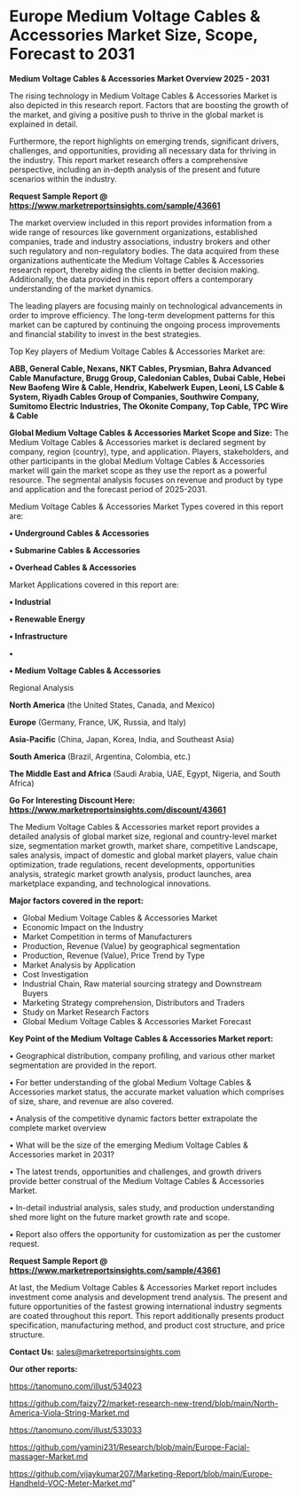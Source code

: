 # Europe Medium Voltage Cables & Accessories Market Size, Scope, Forecast to 2031

<Strong> Medium Voltage Cables & Accessories Market Overview 2025 - 2031</strong>

The rising technology in Medium Voltage Cables & Accessories Market is also depicted in this research report. Factors that are boosting the growth of the market, and giving a positive push to thrive in the global market is explained in detail.

Furthermore, the report highlights on emerging trends, significant drivers, challenges, and opportunities, providing all necessary data for thriving in the industry. This report market research offers a comprehensive perspective, including an in-depth analysis of the present and future scenarios within the industry.

<strong>Request Sample Report @ <a href=https://www.marketreportsinsights.com/sample/43661>https://www.marketreportsinsights.com/sample/43661</a></strong>

The market overview included in this report provides information from a wide range of resources like government organizations, established companies, trade and industry associations, industry brokers and other such regulatory and non-regulatory bodies. The data acquired from these organizations authenticate the Medium Voltage Cables & Accessories research report, thereby aiding the clients in better decision making. Additionally, the data provided in this report offers a contemporary understanding of the market dynamics.

The leading players are focusing mainly on technological advancements in order to improve efficiency. The long-term development patterns for this market can be captured by continuing the ongoing process improvements and financial stability to invest in the best strategies.

Top Key players of Medium Voltage Cables & Accessories Market are:

<strong>ABB, General Cable, Nexans, NKT Cables, Prysmian, Bahra Advanced Cable Manufacture, Brugg Group, Caledonian Cables, Dubai Cable, Hebei New Baofeng Wire & Cable, Hendrix, Kabelwerk Eupen, Leoni, LS Cable & System, Riyadh Cables Group of Companies, Southwire Company, Sumitomo Electric Industries, The Okonite Company, Top Cable, TPC Wire & Cable</strong>

<strong><b>Global Medium Voltage Cables & Accessories Market Scope and Size:</b></strong>
The Medium Voltage Cables & Accessories market is declared segment by company, region (country), type, and application. Players, stakeholders, and other participants in the global Medium Voltage Cables & Accessories market will gain the market scope as they use the report as a powerful resource. The segmental analysis focuses on revenue and product by type and application and the forecast period of 2025-2031.

Medium Voltage Cables & Accessories Market Types covered in this report are:

<strong>•  Underground Cables & Accessories

•  Submarine Cables & Accessories

•  Overhead Cables & Accessories</strong>

Market Applications covered in this report are:

<strong>•  Industrial

•  Renewable Energy

•  Infrastructure

•  

•  Medium Voltage Cables & Accessories</strong> 

Regional Analysis

<strong>North America</strong> (the United States, Canada, and Mexico)

<strong>Europe</strong> (Germany, France, UK, Russia, and Italy)

<strong>Asia-Pacific</strong> (China, Japan, Korea, India, and Southeast Asia)

<strong>South America</strong> (Brazil, Argentina, Colombia, etc.)

<strong>The Middle East and Africa</strong> (Saudi Arabia, UAE, Egypt, Nigeria, and South Africa)

<strong>Go For Interesting Discount Here: <a href=https://www.marketreportsinsights.com/discount/43661>https://www.marketreportsinsights.com/discount/43661</a></strong>

The Medium Voltage Cables & Accessories market report provides a detailed analysis of global market size, regional and country-level market size, segmentation market growth, market share, competitive Landscape, sales analysis, impact of domestic and global market players, value chain optimization, trade regulations, recent developments, opportunities analysis, strategic market growth analysis, product launches, area marketplace expanding, and technological innovations.

<strong><b>Major factors covered in the report:</b></strong>
<ul>
  <li>Global Medium Voltage Cables & Accessories Market </li>
  <li>Economic Impact on the Industry</li>
  <li>Market Competition in terms of Manufacturers</li>
  <li>Production, Revenue (Value) by geographical segmentation</li>
  <li>Production, Revenue (Value), Price Trend by Type</li>
  <li>Market Analysis by Application</li>
  <li>Cost Investigation</li>
  <li>Industrial Chain, Raw material sourcing strategy and Downstream Buyers</li>
  <li>Marketing Strategy comprehension, Distributors and Traders</li>
  <li>Study on Market Research Factors</li>
  <li>Global Medium Voltage Cables & Accessories Market Forecast</li>
</ul>

<strong><b>Key Point of the Medium Voltage Cables & Accessories Market report:</b></strong>

• Geographical distribution, company profiling, and various other market segmentation are provided in the report.

• For better understanding of the global Medium Voltage Cables & Accessories market status, the accurate market valuation which comprises of size, share, and revenue are also covered.

• Analysis of the competitive dynamic factors better extrapolate the complete market overview

• What will be the size of the emerging Medium Voltage Cables & Accessories market in 2031?

• The latest trends, opportunities and challenges, and growth drivers provide better construal of the Medium Voltage Cables & Accessories Market.

• In-detail industrial analysis, sales study, and production understanding shed more light on the future market growth rate and scope.

• Report also offers the opportunity for customization as per the customer request.

<strong>Request Sample Report @ <a href=https://www.marketreportsinsights.com/sample/43661>https://www.marketreportsinsights.com/sample/43661</a></strong>

At last, the Medium Voltage Cables & Accessories Market report includes investment come analysis and development trend analysis. The present and future opportunities of the fastest growing international industry segments are coated throughout this report. This report additionally presents product specification, manufacturing method, and product cost structure, and price structure.

<strong>Contact Us:</strong>
sales@marketreportsinsights.com

<strong>Our other reports:</strong>

<a href=https://tanomuno.com/illust/534023>https://tanomuno.com/illust/534023</a>

<a href=https://github.com/faizy72/market-research-new-trend/blob/main/North-America-Viola-String-Market.md>https://github.com/faizy72/market-research-new-trend/blob/main/North-America-Viola-String-Market.md</a>

<a href=https://tanomuno.com/illust/533033>https://tanomuno.com/illust/533033</a>

<a href=https://github.com/yamini231/Research/blob/main/Europe-Facial-massager-Market.md>https://github.com/yamini231/Research/blob/main/Europe-Facial-massager-Market.md</a>

<a href=https://github.com/vijaykumar207/Marketing-Report/blob/main/Europe-Handheld-VOC-Meter-Market.md>https://github.com/vijaykumar207/Marketing-Report/blob/main/Europe-Handheld-VOC-Meter-Market.md</a>"
